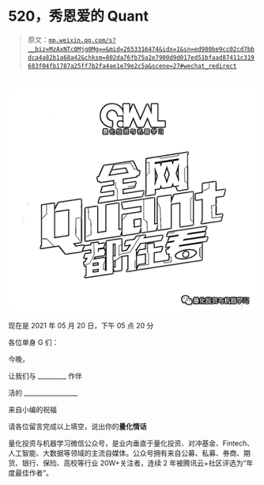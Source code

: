 # 520，秀恩爱的 Quant

> 原文：[`mp.weixin.qq.com/s?__biz=MzAxNTc0Mjg0Mg==&mid=2653316474&idx=1&sn=ed980be9cc02cd7bbdca4a82b1a68a42&chksm=802da76fb75a2e7900d9d017ed51bfaad87411c319683f04fb1787a25ff7b2fa4ae1e79e2c5a&scene=27#wechat_redirect`](http://mp.weixin.qq.com/s?__biz=MzAxNTc0Mjg0Mg==&mid=2653316474&idx=1&sn=ed980be9cc02cd7bbdca4a82b1a68a42&chksm=802da76fb75a2e7900d9d017ed51bfaad87411c319683f04fb1787a25ff7b2fa4ae1e79e2c5a&scene=27#wechat_redirect)

# 

![](img/817c601fc026ccfe2ee840069c1e016b.png)

现在是 2021 年 05 月 20 日，下午 05 点 20 分

各位单身 G 们：

今晚，

让我们与 _________ 作伴

活的 _________________

来自小编的祝福

请各位留言完成以上填空，说出你的**量化情话**

量化投资与机器学习微信公众号，是业内垂直于量化投资、对冲基金、Fintech、人工智能、大数据等领域的主流自媒体。公众号拥有来自公募、私募、券商、期货、银行、保险、高校等行业 20W+关注者，连续 2 年被腾讯云+社区评选为“年度最佳作者”。